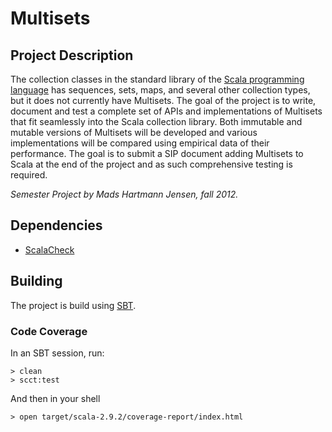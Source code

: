 # Multisets

## Project Description

The collection classes in the standard library of the [Scala programming
language](http://www.scala-lang.org) has sequences, sets, maps, and several
other collection types, but it does not currently have Multisets. The goal of
the project is to write, document and test a complete set of APIs and
implementations of Multisets that fit seamlessly into the Scala collection
library. Both immutable and mutable versions of Multisets will be developed and
various implementations will be compared using empirical data of their
performance. The goal is to submit a SIP document adding Multisets to Scala at
the end of the project and as such comprehensive testing is required.

*Semester Project by Mads Hartmann Jensen, fall 2012.*

## Dependencies 

- [ScalaCheck](https://github.com/rickynils/scalacheck)

## Building

The project is build using [SBT](http://www.scala-sbt.org/release/docs/home.html). 

### Code Coverage

In an SBT session, run:

    > clean 
    > scct:test 

And then in your shell

    > open target/scala-2.9.2/coverage-report/index.html